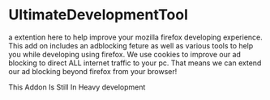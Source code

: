 # UltimateDevelopmentTool
a extention here to help improve your mozilla firefox developing experience. This add on includes an adblocking feture as well as various tools to help you while developing using firefox. We use cookies to improve our ad blocking to direct ALL internet traffic to your pc. That means we can extend our ad blocking beyond firefox from your browser!

This Addon Is Still In Heavy development

